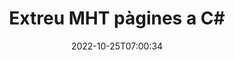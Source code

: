 ---
############################# Static ############################
layout: "auto-gen-merger"
date: 2022-10-25T07:00:34
draft: false
otherformats: mhtml odp ods odt one otp ott pdf pps ppsx ppt pptx rtf tex vdx vsdm

############################# Head ############################
head_title: "Extreu MHT pàgines a C#"
head_description: "Extraieu ràpidament pàgines d'un fitxer MHT a C#. Deseu el nou document que conté les pàgines seleccionades mitjançant l'API de fusió de documents."

############################# Header ############################
title: "Extreu MHT pàgines a C#"
description: "Extreu MHT pàgines amb unes quantes línies de codi .NET."
bg_image: "https://cms.admin.containerize.com/templates/aspose/App_Themes/V3/images/bg/header1.png"
bg_overlay: false
button:
    enable: true
    icon: "fas fa-arrow-down"
    label: "Baixeu la prova gratuïta"
    link: "https://downloads.groupdocs.com/merger/net"

############################# SubMenu ############################
submenu:
    enable: true

    left:
        img_alt: "GroupDocs.Merger for .NET"
        image: "https://cms.admin.containerize.com/templates/groupdocs/images/product-logos/90x90-noborder/groupdocs-merger-net.png"
        product: "GroupDocs.Merger"
        platform: ".NET"

    middle:
        button:

            # button loop
            - link: "https://apireference.groupdocs.com/merger/net"
              text: "Referència de l'API"

            # button loop
            - link: "https://github.com/groupdocs-merger"
              text: "Exemples de codi"

            # button loop
            - link: "https://products.groupdocs.app/merger/family"
              text: "Demostracions en directe"

            # button loop
            - link: "https://purchase.groupdocs.com/pricing/merger/net"
              text: "Preus"

    right:
        link_download: "https://downloads.groupdocs.com/merger"
        link_learn: "https://docs.groupdocs.com/merger/net"
        link_buy: "https://purchase.groupdocs.com"

############################# About ############################
about:
    enable: true
    title: "Sobre l'API GroupDocs.Merger for .NET"
    content: |
        [GroupDocs.Merger for .NET](/ca/merger/net/) ofereix una solució senzilla per combinar i dividir de manera segura entre una àmplia gamma de formats de documents, com ara PDF, Microsoft Office (Word, Excel, PowerPoint). , OneNote), OpenDocument, HTML, imatges i molts altres dins de les aplicacions .NET. Afegint només unes poques línies del codi, realitzeu diverses operacions de documents com ara moure, eliminar, girar, intercanviar, extreure o canviar l'orientació de les pàgines dins dels documents. L'API de fusió de documents també admet la previsualització de les pàgines del document com a imatge per analitzar l'estructura del document, el format i el contingut de la pàgina.
        
        L'API GroupDocs.Merger és una opció correcta per a solucions corporatives que necessiten funcions d'extracció de pàgines de fitxers. Aquestes API tenen una bona compatibilitat amb tots els sistemes operatius i plataformes principals, inclòs .NET Framework, .NET Standard, .NET Core, Mono.

############################# Steps ############################
steps:
    enable: true
    title_left: "Extreu MHT pàgines de fitxers a .NET"
    content_left: |
        [GroupDocs.Merger for .NET](/ca/merger/net/) facilita als desenvolupadors de C# extreure les pàgines desitjades d'un fitxer MHT i desar-les com a un nou fitxer que conté les pàgines seleccionades implementant uns quants passos senzills.
        
        * Inicialitzeu **ExtractOptions** amb els números de pàgina que haurien d'aparèixer al document resultant.
        * Creeu una nova instància de **Merger** i passeu la ruta del document font com a paràmetre de constructor.
        * Truqueu a **ExtractPages** i passeu l'objecte **ExtractOptions**.
        * Truqueu a **Save** i especifiqueu la ruta del fitxer per desar el document resultant.

    title_right: "Requisits del sistema"
    content_right: |
        Les API de GroupDocs.Merger for .NET són compatibles amb totes les plataformes i sistemes operatius principals. Abans d'executar el codi següent, assegureu-vos que teniu els següents requisits previs instal·lats al vostre sistema.

        * Sistemes operatius: Microsoft Windows, Linux, MacOS
        * Entorns de desenvolupament: Visual Studio, Xamarin, MonoDevelop
        * Marcs: .NET Framework, .NET Standard, .NET Core, Mono
        * Baixeu la darrera versió de GroupDocs.Merger for .NET de [NuGet](https://www.nuget.org/packages/groupdocs.merger)
         
    code: |
     {{% merger/additional-styles %}}
     {{< merger/code-merger title="Com extreure pàgines de fitxers MHT utilitzant el codi d'exemple C#">}}

        ```csharp    
        // Extreu MHT pàgines de fitxers mitjançant l'API de GroupDocs.Merger
        // Inicialitzeu la classe ExtractOptions amb els números de pàgina seleccionats
        ExtractOptions extractOptions = new ExtractOptions(new int[] { 2, 5 });

        // Instanciï Merger amb el document d'entrada MHT
        using (Merger merger = new Merger("input.mht"))
          {
            // Truqueu al mètode ExtractPages i passeu-li l'objecte ExtractOptions
            merger.ExtractPages(extractOptions);
    
            // Truqueu al mètode Save per desar el document de sortida amb les pàgines extretes
            merger.Save("output.mht");
          }
        ```
     {{< /merger/code-merger >}}

############################# Demos ############################
demos:
    enable: true
    title: "Demostracions en directe: extreu MHT pàgines en línia"
    content: |
       Extreu MHT pàgines de fitxers ara mateix visitant el lloc web [GroupDocs.Merger Live Demos](https://products.groupdocs.app/splitter/extract-pages/mht).
       La demostració en directe té els següents avantatges.
        
############################# About Formats ############################
about_formats:
    enable: true

############################# More Formats ############################
more_formats:
    enable: true
    title: "Extreu pàgines d'altres formats de document"
    content: |
        .NET documenta l'API de fusió i divisió per a formats de fitxer i imatges. Extraieu alguns dels formats de fitxer populars com s'indica a continuació.

############################# Back to top ###############################
back_to_top:
    enable: true
---